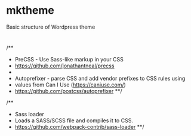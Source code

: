 # mktheme
Basic structure of Wordpress theme


#
/**
 * PreCSS - Use Sass-like markup in your CSS
 * https://github.com/jonathantneal/precss
 *
 * Autoprefixer - parse CSS and add vendor prefixes to CSS rules using
 * values from Can I Use (https://caniuse.com/)
 * https://github.com/postcss/autoprefixer
 **/

 /**
  * Sass loader
  * Loads a SASS/SCSS file and compiles it to CSS.
  * https://github.com/webpack-contrib/sass-loader
  **/
